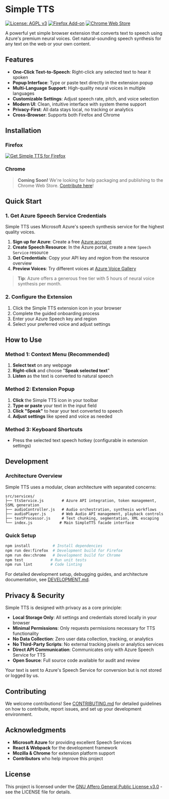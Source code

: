 # Simple TTS

[![License: AGPL v3](https://img.shields.io/badge/License-AGPL%20v3-blue.svg)](https://www.gnu.org/licenses/agpl-3.0)
[![Firefox Add-on](https://img.shields.io/amo/v/simple-tts?label=Firefox&logo=firefox)](https://addons.mozilla.org/en-US/firefox/addon/simple-tts/)
[![Chrome Web Store](https://img.shields.io/badge/Chrome-Coming%20Soon-lightgrey?logo=google-chrome)](#installation)

A powerful yet simple browser extension that converts text to speech using Azure's premium neural voices. Get natural-sounding speech synthesis for any text on the web or your own content.

## Features

- **One-Click Text-to-Speech**: Right-click any selected text to hear it spoken
- **Popup Interface**: Type or paste text directly in the extension popup
- **Multi-Language Support**: High-quality neural voices in multiple languages
- **Customizable Settings**: Adjust speech rate, pitch, and voice selection
- **Modern UI**: Clean, intuitive interface with system theme support
- **Privacy-First**: All data stays local, no tracking or analytics
- **Cross-Browser**: Supports both Firefox and Chrome

## Installation

### Firefox
[![Get Simple TTS for Firefox](https://blog.mozilla.org/addons/files/2015/11/get-the-addon.png)](https://addons.mozilla.org/en-US/firefox/addon/simple-tts/)

### Chrome
> **Coming Soon!** We're looking for help packaging and publishing to the Chrome Web Store. [Contribute here](#contributing)!

## Quick Start

### 1. Get Azure Speech Service Credentials

Simple TTS uses Microsoft Azure's speech synthesis service for the highest quality voices.

1. **Sign up for Azure**: Create a free [Azure account](https://azure.microsoft.com)
2. **Create Speech Resource**: In the Azure portal, create a new `Speech Service` resource
3. **Get Credentials**: Copy your API key and region from the resource overview
4. **Preview Voices**: Try different voices at [Azure Voice Gallery](https://speech.microsoft.com/portal/voicegallery)

> **Tip**: Azure offers a generous free tier with 5 hours of neural voice synthesis per month.

### 2. Configure the Extension

1. Click the Simple TTS extension icon in your browser
2. Complete the guided onboarding process
3. Enter your Azure Speech key and region
4. Select your preferred voice and adjust settings

## How to Use

### Method 1: Context Menu (Recommended)
1. **Select text** on any webpage
2. **Right-click** and choose "**Speak selected text**"
3. **Listen** as the text is converted to natural speech

### Method 2: Extension Popup
1. **Click** the Simple TTS icon in your toolbar
2. **Type or paste** your text in the input field
3. **Click "Speak"** to hear your text converted to speech
4. **Adjust settings** like speed and voice as needed

### Method 3: Keyboard Shortcuts
- Press the selected text speech hotkey (configurable in extension settings)

## Development

### Architecture Overview

Simple TTS uses a modular, clean architecture with separated concerns:

```
src/services/
├── ttsService.js        # Azure API integration, token management, SSML generation
├── audioController.js   # Audio orchestration, synthesis workflows
├── audioPlayer.js       # Web Audio API management, playback controls
├── textProcessor.js     # Text chunking, segmentation, XML escaping
└── index.js            # Main SimpleTTS facade interface
```

### Quick Setup
```bash
npm install          # Install dependencies
npm run dev:firefox  # Development build for Firefox
npm run dev:chrome   # Development build for Chrome
npm test            # Run unit tests
npm run lint        # Code linting
```

For detailed development setup, debugging guides, and architecture documentation, see [DEVELOPMENT.md](DEVELOPMENT.md).

## Privacy & Security

Simple TTS is designed with privacy as a core principle:

- **Local Storage Only**: All settings and credentials stored locally in your browser
- **Minimal Permissions**: Only requests permissions necessary for TTS functionality
- **No Data Collection**: Zero user data collection, tracking, or analytics
- **No Third-Party Scripts**: No external tracking pixels or analytics services
- **Direct API Communication**: Communicates only with Azure Speech Service for TTS
- **Open Source**: Full source code available for audit and review

Your text is sent to Azure's Speech Service for conversion but is not stored or logged by us.

## Contributing

We welcome contributions! See [CONTRIBUTING.md](CONTRIBUTING.md) for detailed guidelines on how to contribute, report issues, and set up your development environment.

## Acknowledgments

- **Microsoft Azure** for providing excellent Speech Services
- **React & Webpack** for the development framework
- **Mozilla & Chrome** for extension platform support
- **Contributors** who help improve this project

## License

This project is licensed under the [GNU Affero General Public License v3.0](LICENSE) - see the LICENSE file for details.
